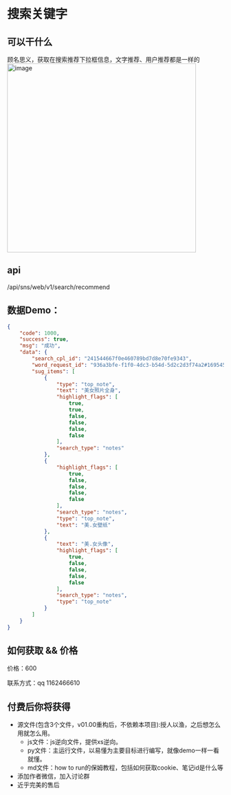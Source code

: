 # 搜索关键字

## 可以干什么
顾名思义，获取在搜索推荐下拉框信息，文字推荐、用户推荐都是一样的
<img width="439" alt="image" src="https://github.com/submato/xhscrawl/assets/55040284/ef5480be-b44b-4c39-91e7-6b19f014fcb0">


## api
/api/sns/web/v1/search/recommend

## 数据Demo：

```json
{
    "code": 1000,
    "success": true,
    "msg": "成功",
    "data": {
        "search_cpl_id": "241544667f0e460789bd7d8e70fe9343",
        "word_request_id": "936a3bfe-f1f0-4dc3-b54d-5d2c2d3f74a2#1695455852278",
        "sug_items": [
            {
                "type": "top_note",
                "text": "美女照片全身",
                "highlight_flags": [
                    true,
                    true,
                    false,
                    false,
                    false,
                    false
                ],
                "search_type": "notes"
            },
            {
                "highlight_flags": [
                    true,
                    false,
                    false,
                    false,
                    false
                ],
                "search_type": "notes",
                "type": "top_note",
                "text": "美.女壁纸"
            },
            {
                "text": "美.女头像",
                "highlight_flags": [
                    true,
                    false,
                    false,
                    false,
                    false
                ],
                "search_type": "notes",
                "type": "top_note"
            }
        ]
    }
}

```



## 如何获取 && 价格

价格：600

联系方式：qq 1162466610

## 付费后你将获得
  - 源文件(包含3个文件，v01.00重构后，不依赖本项目):授人以渔，之后想怎么用就怎么用。
    - js文件：js逆向文件，提供xs逆向。
    - py文件：主运行文件，以易懂为主要目标进行编写，就像demo一样一看就懂。
    - md文件：how to run的保姆教程，包括如何获取cookie、笔记id是什么等
  - 添加作者微信，加入讨论群
  - 近乎完美的售后

